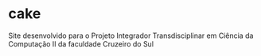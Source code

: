 # cake
Site desenvolvido para o Projeto Integrador Transdisciplinar em Ciência da Computação II da faculdade Cruzeiro do Sul
